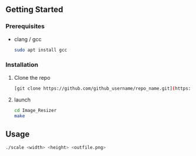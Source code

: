 ## Getting Started

### Prerequisites

* clang / gcc
  ```sh
  sudo apt install gcc
  ```

### Installation

1. Clone the repo
   ```sh
   [git clone https://github.com/github_username/repo_name.git](https://github.com/Patricklalaina/Image_Resizer.git)
   ```
2. launch
   ```sh
   cd Image_Resizer
   make
   ```


<!-- USAGE EXAMPLES -->
## Usage

```sh
./scale <width> <height> <outfile.png>
```
